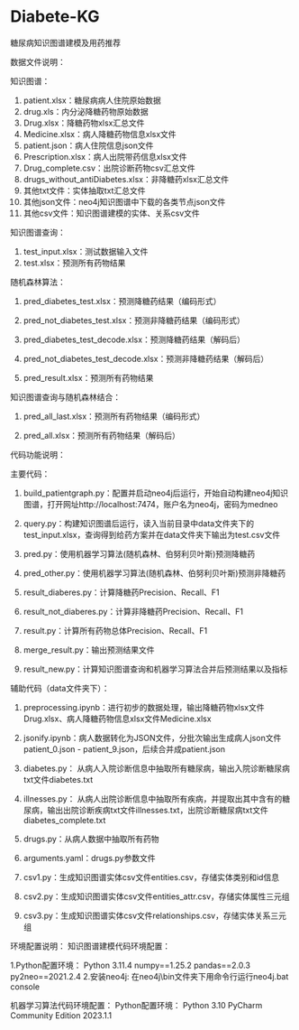 # Diabete-KG
糖尿病知识图谱建模及用药推荐

数据文件说明：

知识图谱：
1. patient.xlsx：糖尿病病人住院原始数据
2. drug.xls：内分泌降糖药物原始数据
3. Drug.xlsx：降糖药物xlsx汇总文件
4. Medicine.xlsx：病人降糖药物信息xlsx文件
5. patient.json：病人住院信息json文件
6. Prescription.xlsx：病人出院带药信息xlsx文件
7. Drug_complete.csv：出院诊断药物csv汇总文件
8. drugs_without_antiDiabetes.xlsx：非降糖药xlsx汇总文件
9. 其他txt文件：实体抽取txt汇总文件
10. 其他json文件：neo4j知识图谱中下载的各类节点json文件
11. 其他csv文件：知识图谱建模的实体、关系csv文件

知识图谱查询：
1. test_input.xlsx：测试数据输入文件
2. test.xlsx：预测所有药物结果

随机森林算法：
1. pred_diabetes_test.xlsx：预测降糖药结果（编码形式）

2. pred_not_diabetes_test.xlsx：预测非降糖药结果（编码形式）

3. pred_diabetes_test_decode.xlsx：预测降糖药结果（解码后）

4. pred_not_diabetes_test_decode.xlsx：预测非降糖药结果（解码后）

5. pred_result.xlsx：预测所有药物结果

知识图谱查询与随机森林结合：
1.  pred_all_last.xlsx：预测所有药物结果（编码形式）

2. pred_all.xlsx：预测所有药物结果（解码后）


代码功能说明：

主要代码：
1. build_patientgraph.py：配置并启动neo4j后运行，开始自动构建neo4j知识图谱，打开网址http://localhost:7474，账户名为neo4j，密码为medneo

2. query.py：构建知识图谱后运行，读入当前目录中data文件夹下的test_input.xlsx，查询得到给药方案并在data文件夹下输出为test.csv文件

3. pred.py：使用机器学习算法(随机森林、伯努利贝叶斯)预测降糖药
4. pred_other.py：使用机器学习算法(随机森林、伯努利贝叶斯)预测非降糖药
5. result_diaberes.py：计算降糖药Precision、Recall、F1
6. result_not_diaberes.py：计算非降糖药Precision、Recall、F1
7. result.py：计算所有药物总体Precision、Recall、F1
8. merge_result.py：输出预测结果文件
9. result_new.py：计算知识图谱查询和机器学习算法合并后预测结果以及指标

辅助代码（data文件夹下）：
1. preprocessing.ipynb：进行初步的数据处理，输出降糖药物xlsx文件Drug.xlsx、病人降糖药物信息xlsx文件Medicine.xlsx

2. jsonify.ipynb：病人数据转化为JSON文件，分批次输出生成病人json文件patient_0.json - patient_9.json，后续合并成patient.json

3. diabetes.py： 从病人入院诊断信息中抽取所有糖尿病，输出入院诊断糖尿病txt文件diabetes.txt

4. illnesses.py： 从病人出院诊断信息中抽取所有疾病，并提取出其中含有的糖尿病，输出出院诊断疾病txt文件illnesses.txt，出院诊断糖尿病txt文件diabetes_complete.txt

5. drugs.py：从病人数据中抽取所有药物
6. arguments.yaml：drugs.py参数文件

7. csv1.py：生成知识图谱实体csv文件entities.csv，存储实体类别和id信息
8. csv2.py：生成知识图谱实体csv文件entities_attr.csv，存储实体属性三元组
9. csv3.py：生成知识图谱实体csv文件relationships.csv，存储实体关系三元组


环境配置说明：
知识图谱建模代码环境配置：

1.Python配置环境：
Python 3.11.4
numpy==1.25.2
pandas==2.0.3
py2neo==2021.2.4
2.安装neo4j:
在neo4j\bin文件夹下用命令行运行neo4j.bat console

机器学习算法代码环境配置：
Python配置环境：
Python 3.10
PyCharm Community Edition 2023.1.1
